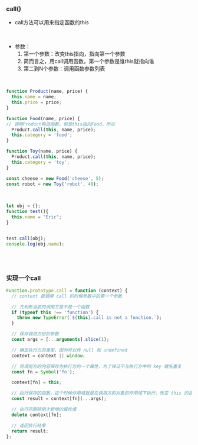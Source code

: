 ### call()

- call方法可以用来指定函数的this

<br>

- 参数：
    1. 第一个参数：改变this指向，指向第一个参数
    2. 简而言之，用call调用函数，第一个参数是谁this就指向谁
    3. 第二到N个参数：调用函数参数列表

<br>

```javascript
function Product(name, price) {
  this.name = name;
  this.price = price;
}

function Food(name, price) {
// 调用Product构造函数，但是this指向Food，所以
  Product.call(this, name, price);
  this.category = 'food';
}

function Toy(name, price) {
  Product.call(this, name, price);
  this.category = 'toy';
}

const cheese = new Food('cheese', 5);
const robot = new Toy('robot', 40);
```


<br>

```javascript
let obj = {};
function test(){
  this.name = "Eric";
}


test.call(obj);
console.log(obj.name);
```


<br>

<br>

### 实现一个call

```javascript
Function.prototype.call = function (context) {
  // context 是调用 call 的时候参数中的第一个参数

  // 先判断当前的调用方是不是一个函数
  if (typeof this !== 'function') {
    throw new TypeError(`${this}.call is not a function.`);
  }

  // 保存调用方给的参数
  const args = [...arguments].slice(1);

  // 确定执行方的类型，因为可以传 null 和 undefined
  context = context || window;

  // 将调用方的内容保存为执行方的一个属性，为了保证不与执行方中的 key 键名重复
  const fn = Symbol('fn');

  context[fn] = this;

  // 执行保存的函数，这个时候作用域就是在调用方的对象的作用域下执行，改变 this 的指向
  const result = context[fn](...args);

  // 执行完删除刚才新增的属性值
  delete context[fn];

  // 返回执行结果
  return result;
};
```
